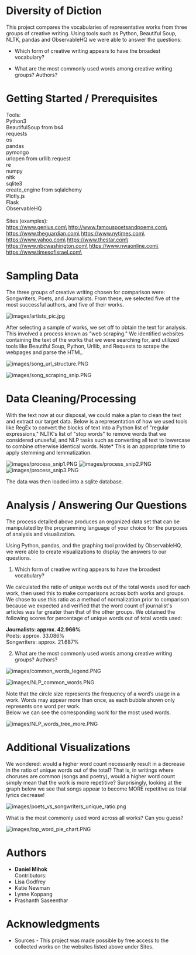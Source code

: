 # Diversity of Diction

This project compares the vocabularies of representative works from three groups of creative writing.  Using tools such as Python, Beautiful Soup, NLTK, pandas and ObservableHQ we were able to answer the questions:

* Which form of creative writing appears to have the broadest vocabulary?

* What are the most commonly used words among creative writing groups?  Authors?

# Getting Started / Prerequisites

Tools:\
Python3\
BeautifulSoup from bs4\
requests\
os\
pandas\
pymongo\
urlopen from urllib.request\
re\
numpy\
nltk\
sqlite3\
create_engine from sqlalchemy\
Plotly.js\
Flask\
ObservableHQ\
\
Sites (examples):\
https://www.genius.com\
http://www.famouspoetsandpoems.com\
https://www.theguardian.com\
https://www.nytimes.com\
https://www.yahoo.com\
https://www.thestar.com\
https://www.nbcwashington.com\
https://www.nwaonline.com\
https://www.timesofisrael.com\

# Sampling Data

The three groups of creative writing chosen for comparison were: Songwriters, Poets, and Journalists.  From these, we selected five of the most successful authors, and five of their works.</br>

![images/artists_pic.jpg](images/artists_pic.jpg)</br>

After selecting a sample of works, we set off to obtain the text for analysis.  This involved a process known as "web scraping."  We identified websites containing the text of the works that we were searching for, and utilized tools like Beautiful Soup, Python, Urllib, and Requests to scrape the webpages and parse the HTML.</br>

![images/song_url_structure.PNG](images/song_url_structure.PNG)

![images/song_scraping_snip.PNG](images/song_scraping_snip.PNG)


# Data Cleaning/Processing

With the text now at our disposal, we could make a plan to clean the text and extract our target data.  Below is a representation of how we used tools like RegEx to convert the blocks of text into a Python list of "regular expressions," NLTK's list of "stop words" to remove words that we considered unuseful, and NLP tasks such as converting all text to lowercase to combine otherwise identical words.  Note* This is an appropriate time to apply stemming and lemmatization.

![images/process_snip1.PNG](images/process_snip1.PNG)
![images/process_snip2.PNG](images/process_snip2.PNG)
![images/process_snip3.PNG](images/process_snip3.PNG)

The data was then loaded into a sqlite database.

# Analysis / Answering Our Questions

The process detailed above produces an organized data set that can be manipulated by the programming language of your choice for the purposes of analysis and visualization.

Using Python, pandas, and the graphing tool provided by ObservableHQ, we were able to create visualizations to display the answers to our questions.

1) Which form of creative writing appears to have the broadest vocabulary?

We calculated the ratio of unique words out of the total words used for each work, then used this to make comparisons across both works and groups.  We chose to use this ratio as a method of normalization prior to comparison because we expected and verified that the word count of journalist's articles was far greater than that of the other groups.  We obtained the following scores for percentage of unique words out of total words used:

**Journalists: approx. 42.966%**\
Poets:       approx. 33.086%\
Songwriters: approx. 21.687%

2) What are the most commonly used words among creative writing groups?  Authors?

![images/common_words_legend.PNG](images/common_words_legend.PNG)

![images/NLP_common_words.PNG](images/NLP_common_words.PNG)

Note that the circle size represents the frequency of a word’s usage in a work.  Words may appear more than once, as each bubble shown only represents one word per work.\
Below we can see the corresponding work for the most used words.

![images/NLP_words_tree_more.PNG](images/NLP_words_tree_more.PNG)

# Additional Visualizations

We wondered: would a higher word count necessarily result in a decrease in the ratio of unique words out of the total?  That is, in writings where choruses are common (songs and poetry), would a higher word count simply mean that the work is more repetitive?
Surprisingly, looking at the graph below we see that songs appear to become MORE repetitive as total lyrics decrease!

![images/poets_vs_songwriters_unique_ratio.png](images/poets_vs_songwriters_unique_ratio.png)</br>

What is the most commonly used word across all works?  Can you guess?

![images/top_word_pie_chart.PNG](images/top_word_pie_chart.PNG)

# Authors

* **Daniel Mihok**\
Contributors:
* Lisa Godfrey
* Katie Newman
* Lynne Koppang
* Prashanth Saseenthar


# Acknowledgments

* Sources - This project was made possible by free access to the collected works on the websites listed above under Sites.